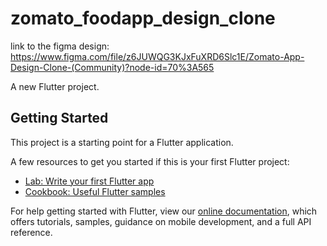 # zomato_foodapp_design_clone

link to the figma design: https://www.figma.com/file/z6JUWQG3KJxFuXRD6Slc1E/Zomato-App-Design-Clone-(Community)?node-id=70%3A565

A new Flutter project.

## Getting Started

This project is a starting point for a Flutter application.

A few resources to get you started if this is your first Flutter project:

- [Lab: Write your first Flutter app](https://flutter.dev/docs/get-started/codelab)
- [Cookbook: Useful Flutter samples](https://flutter.dev/docs/cookbook)

For help getting started with Flutter, view our
[online documentation](https://flutter.dev/docs), which offers tutorials,
samples, guidance on mobile development, and a full API reference.
